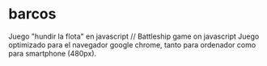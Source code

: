 # barcos
Juego "hundir la flota" en javascript // Battleship game on javascript
Juego optimizado para el navegador google chrome, tanto para ordenador como para smartphone (480px).
